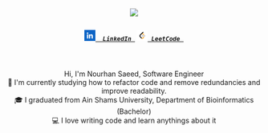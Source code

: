 <h1 align="center">
  <a href="https://git.io/typing-svg">
    <img src="https://readme-typing-svg.herokuapp.com/?lines=Hello,+There!+👋;This+is+Nourhan+Saeed....;Nice+to+meet+you!&center=true&size=28">
  </a>
</h1>

<h5 align="center">
  <code><a href="https://www.linkedin.com/in/nourhan-saeed-0a81b01a8/" title="LinkedIn Profile"><img width="22" src="images/linkedIn.png">  LinkedIn </a></code>
  <code><a href="https://leetcode.com/u/nourhan98/" title="Huggingface Profile"><img width="22" src="images/leetCode.png"> LeetCode </a></code>
</h5>

<br>
<p align="center">
  Hi, I'm Nourhan Saeed, Software Engineer
  <br>
  🔬 I'm currently studying how to refactor code and remove redundancies and improve readability.
  <br>
  🎓 I graduated from Ain Shams University, Department of Bioinformatics (Bachelor)
  <br>
  💻 I love writing code and learn anythings about it
</p>
